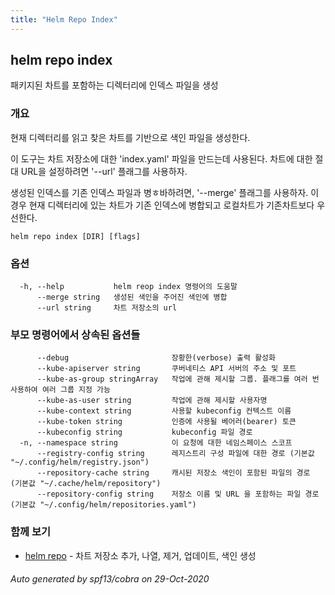 ```yaml
---
title: "Helm Repo Index"
---
```


## helm repo index

패키지된 차트를 포함하는 디렉터리에 인덱스 파일을 생성

### 개요


현재 디렉터리를 읽고 찾은 차트를 기반으로 색인 파일을 생성한다.

이 도구는 차트 저장소에 대한 'index.yaml' 파일을 만드는데 사용된다.
차트에 대한 절대 URL을 설정하려면 '--url' 플래그를 사용하자.

생성된 인덱스를 기존 인덱스 파일과 병ㅎ바하려면, '--merge' 플래그를 사용하자.
이 경우 현재 디렉터리에 있는 차트가 기존 인덱스에 병합되고
로컬차트가 기존차트보다 우선한다.


```
helm repo index [DIR] [flags]
```

### 옵션

```
  -h, --help           helm reop index 명령어의 도움말
      --merge string   생성된 색인을 주어진 색인에 병합
      --url string     차트 저장소의 url
```

### 부모 명령어에서 상속된 옵션들

```
      --debug                       장황한(verbose) 출력 활성화
      --kube-apiserver string       쿠버네티스 API 서버의 주소 및 포트
      --kube-as-group stringArray   작업에 관해 제시할 그룹. 플래그를 여러 번 사용하여 여러 그룹 지정 가능
      --kube-as-user string         작업에 관해 제시할 사용자명
      --kube-context string         사용할 kubeconfig 컨텍스트 이름
      --kube-token string           인증에 사용될 베어러(bearer) 토큰
      --kubeconfig string           kubeconfig 파일 경로
  -n, --namespace string            이 요청에 대한 네임스페이스 스코프
      --registry-config string      레지스트리 구성 파일에 대한 경로 (기본값 "~/.config/helm/registry.json")
      --repository-cache string     캐시된 저장소 색인이 포함된 파일의 경로 (기본값 "~/.cache/helm/repository")
      --repository-config string    저장소 이름 및 URL 을 포함하는 파일 경로 (기본값 "~/.config/helm/repositories.yaml")
```

### 함께 보기

* [helm repo](helm_repo.md)	 - 차트 저장소 추가, 나열, 제거, 업데이트, 색인 생성

###### Auto generated by spf13/cobra on 29-Oct-2020
